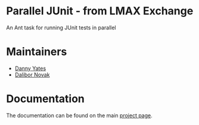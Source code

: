 Parallel JUnit - from LMAX Exchange
===================================

An Ant task for running JUnit tests in parallel

Maintainers
===========

- [Danny Yates](https://github.com/codeaholics)
- [Dalibor Novak](https://github.com/BorePlusPlus)

Documentation
=============

The documentation can be found on the main [project page](http://lmax-exchange.github.com/parallel-junit).
